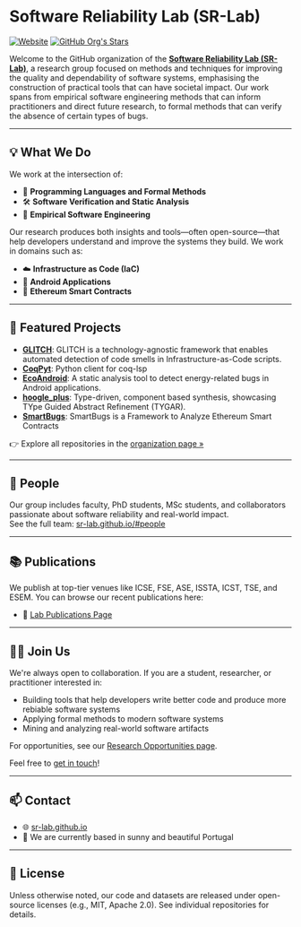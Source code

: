 # Software Reliability Lab (SR-Lab)

[![Website](https://img.shields.io/badge/Site-sr--lab.github.io-blue)](https://sr-lab.github.io/)
[![GitHub Org's Stars](https://img.shields.io/github/stars/sr-lab?style=social)](https://github.com/sr-lab)

Welcome to the GitHub organization of the [**Software Reliability Lab (SR-Lab)**](https://sr-lab.github.io/), a research group focused on methods and techniques for improving the quality and dependability of software systems, emphasising the construction of practical tools that can have societal impact. Our work spans from empirical software engineering methods that can inform practitioners and direct future research, to formal methods that can verify the absence of certain types of bugs.

---

## 💡 What We Do

We work at the intersection of:

- 📐 **Programming Languages and Formal Methods**  
- 🛠 **Software Verification and Static Analysis**  
- 🧪 **Empirical Software Engineering**  

Our research produces both insights and tools—often open-source—that help developers understand and improve the systems they build.
We work in domains such as:

- ☁️ **Infrastructure as Code (IaC)**  
- 📱 **Android Applications**  
- 🔐 **Ethereum Smart Contracts**

---

## 🔬 Featured Projects

- [**GLITCH**](https://github.com/sr-lab/glitch): GLITCH is a technology-agnostic framework that enables automated detection of code smells in Infrastructure-as-Code scripts.
- [**CoqPyt**](https://github.com/sr-lab/CoqPyt): Python client for coq-lsp
- [**EcoAndroid**](https://github.com/sr-lab/ecoandroid): A static analysis tool to detect energy-related bugs in Android applications.
- [**hoogle_plus**](https://github.com/sr-lab/hoogle_plus): Type-driven, component based synthesis, showcasing TYpe Guided Abstract Refinement (TYGAR).
- [**SmartBugs**](https://github.com/smartbugs/smartbugs): SmartBugs is a Framework to Analyze Ethereum Smart Contracts


👉 Explore all repositories in the [organization page »](https://github.com/sr-lab)

---

## 👥 People

Our group includes faculty, PhD students, MSc students, and collaborators passionate about software reliability and real-world impact.  
See the full team: [sr-lab.github.io/#people](https://sr-lab.github.io/#people)

---

## 📚 Publications

We publish at top-tier venues like ICSE, FSE, ASE, ISSTA, ICST, TSE, and ESEM.
You can browse our recent publications here:

- 📜 [Lab Publications Page](https://sr-lab.github.io/#publications)

---

## 🧑‍💻 Join Us

We're always open to collaboration. If you are a student, researcher, or practitioner interested in:

- Building tools that help developers write better code and produce more rebiable software systems
- Applying formal methods to modern software systems
- Mining and analyzing real-world software artifacts

For opportunities, see our [Research Opportunities page](https://sr-lab.github.io/opportunities).

Feel free to [get in touch](https://sr-lab.github.io/#contact)!

---

## 📫 Contact

- 🌐 [sr-lab.github.io](https://sr-lab.github.io/)  
- 📍 We are currently based in sunny and beautiful Portugal

---

## 📜 License

Unless otherwise noted, our code and datasets are released under open-source licenses (e.g., MIT, Apache 2.0). See individual repositories for details.
